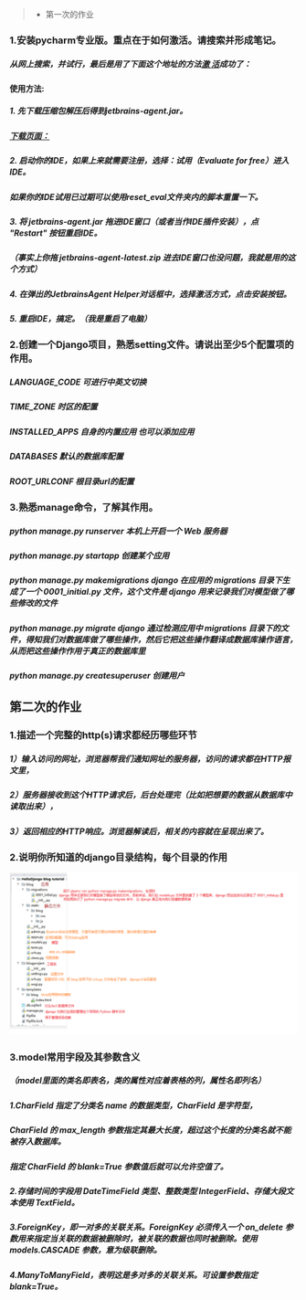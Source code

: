 > * 第一次的作业
### 1.安装pycharm专业版。重点在于如何激活。请搜索并形成笔记。
##### 从网上搜索，并试行，最后是用了下面这个地址的方法[激 活](https://zhile.io/2018/08/17/jetbrains-license-server-crack.html)成功了：

#### 使用方法:
##### 1. 先下载压缩包解压后得到jetbrains-agent.jar。
#####   [下载页面：](https://zhile.io/2018/08/17/jetbrains-license-server-crack.html)
##### 2. 启动你的IDE，如果上来就需要注册，选择：试用（Evaluate for free）进入IDE。
#####   如果你的IDE试用已过期可以使用reset_eval文件夹内的脚本重置一下。
##### 3. 将 jetbrains-agent.jar 拖进IDE窗口（或者当作IDE插件安装），点 "Restart" 按钮重启IDE。
#####   （事实上你拖 jetbrains-agent-latest.zip 进去IDE窗口也没问题，我就是用的这个方式）
##### 4. 在弹出的JetbrainsAgent Helper对话框中，选择激活方式，点击安装按钮。
##### 5. 重启IDE，搞定。（我是重启了电脑）

### 2.创建一个Django项目，熟悉setting文件。请说出至少5个配置项的作用。
##### LANGUAGE_CODE  可进行中英文切换
##### TIME_ZONE  时区的配置
##### INSTALLED_APPS  自身的内置应用 也可以添加应用
##### DATABASES  默认的数据库配置
##### ROOT_URLCONF   根目录url的配置

### 3.熟悉manage命令，了解其作用。
#####	python manage.py runserver        本机上开启一个 Web 服务器
#####	python manage.py startapp             创建某个应用
#####	python manage.py makemigrations        django 在应用的 migrations 目录下生成了一个 0001_initial.py 文件，这个文件是 django 用来记录我们对模型做了哪些修改的文件
#####	python manage.py migrate              django 通过检测应用中 migrations 目录下的文件，得知我们对数据库做了哪些操作，然后它把这些操作翻译成数据库操作语言，从而把这些操作作用于真正的数据库里
#####	python manage.py createsuperuser       创建用户

## 第二次的作业
### 1.描述一个完整的http(s)请求都经历哪些环节
##### 1）输入访问的网址，浏览器帮我们通知网址的服务器，访问的请求都在HTTP报文里，
##### 2）服务器接收到这个HTTP请求后，后台处理完（比如把想要的数据从数据库中读取出来），
##### 3）返回相应的HTTP响应。浏览器解读后，相关的内容就在呈现出来了。
	
### 2.说明你所知道的django目录结构，每个目录的作用
![django目录说明](IMG/django目录.png)

### 3.model常用字段及其参数含义
##### （model里面的类名即表名，类的属性对应着表格的列，属性名即列名）
##### 1.CharField 指定了分类名 name 的数据类型，CharField 是字符型，
##### CharField 的 max_length 参数指定其最大长度，超过这个长度的分类名就不能被存入数据库。
##### 指定 CharField 的 blank=True 参数值后就可以允许空值了。
##### 2.存储时间的字段用 DateTimeField 类型、整数类型 IntegerField、存储大段文本使用 TextField。
##### 3.ForeignKey，即一对多的关联关系。ForeignKey 必须传入一个 on_delete 参数用来指定当关联的数据被删除时，被关联的数据也同时被删除。使用 models.CASCADE 参数，意为级联删除。
##### 4.ManyToManyField，表明这是多对多的关联关系。可设置参数指定 blank=True。














